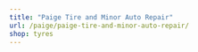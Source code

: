 ```yaml
---
title: "Paige Tire and Minor Auto Repair"
url: /paige/paige-tire-and-minor-auto-repair/
shop: tyres
---
```

